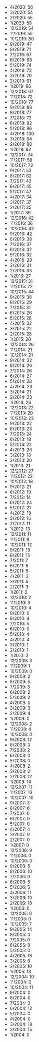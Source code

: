 *  4/2020: 56
*  3/2020: 54
*  2/2020: 55
*  1/2020: 58
*  12/2019: 54
*  11/2019: 55
*  10/2019: 60
*  9/2019: 47
*  8/2019: 71
*  7/2019: 67
*  6/2019: 68
*  5/2019: 74
*  4/2019: 72
*  3/2019: 70
*  2/2019: 61
*  1/2019: 66
*  12/2018: 67
*  11/2018: 72
*  10/2018: 77
*  9/2018: 88
*  8/2018: 77
*  7/2018: 73
*  6/2018: 92
*  5/2018: 86
*  4/2018: 100
*  3/2018: 94
*  2/2018: 88
*  1/2018: 92
*  12/2017: 74
*  11/2017: 58
*  10/2017: 72
*  9/2017: 53
*  8/2017: 62
*  7/2017: 43
*  6/2017: 45
*  5/2017: 47
*  4/2017: 34
*  3/2017: 37
*  2/2017: 35
*  1/2017: 39
*  12/2016: 42
*  11/2016: 36
*  10/2016: 42
*  9/2016: 42
*  8/2016: 38
*  7/2016: 37
*  6/2016: 37
*  5/2016: 32
*  4/2016: 29
*  3/2016: 31
*  2/2016: 33
*  1/2016: 27
*  12/2015: 31
*  11/2015: 22
*  10/2015: 44
*  9/2015: 38
*  8/2015: 29
*  7/2015: 31
*  6/2015: 26
*  5/2015: 28
*  4/2015: 32
*  3/2015: 22
*  2/2015: 28
*  1/2015: 20
*  12/2014: 26
*  11/2014: 21
*  10/2014: 21
*  9/2014: 32
*  8/2014: 26
*  7/2014: 26
*  6/2014: 27
*  5/2014: 28
*  4/2014: 23
*  3/2014: 21
*  2/2014: 23
*  1/2014: 26
*  12/2013: 22
*  11/2013: 20
*  10/2013: 23
*  9/2013: 22
*  8/2013: 23
*  7/2013: 24
*  6/2013: 18
*  5/2013: 22
*  4/2013: 26
*  3/2013: 18
*  2/2013: 20
*  1/2013: 21
*  12/2012: 27
*  11/2012: 22
*  10/2012: 18
*  9/2012: 21
*  8/2012: 19
*  7/2012: 14
*  6/2012: 24
*  5/2012: 21
*  4/2012: 18
*  3/2012: 16
*  2/2012: 11
*  1/2012: 13
*  12/2011: 11
*  11/2011: 8
*  10/2011: 12
*  9/2011: 18
*  8/2011: 15
*  7/2011: 7
*  6/2011: 6
*  5/2011: 5
*  4/2011: 3
*  3/2011: 5
*  2/2011: 3
*  1/2011: 2
*  12/2010: 2
*  11/2010: 3
*  10/2010: 4
*  9/2010: 0
*  8/2010: 4
*  7/2010: 5
*  6/2010: 0
*  5/2010: 4
*  4/2010: 4
*  3/2010: 1
*  2/2010: 1
*  1/2010: 3
*  12/2009: 3
*  11/2009: 1
*  10/2009: 0
*  9/2009: 2
*  8/2009: 5
*  7/2009: 3
*  6/2009: 2
*  5/2009: 2
*  4/2009: 0
*  3/2009: 3
*  2/2009: 4
*  1/2009: 0
*  12/2008: 2
*  11/2008: 4
*  10/2008: 0
*  9/2008: 12
*  8/2008: 0
*  7/2008: 2
*  6/2008: 0
*  5/2008: 0
*  4/2008: 2
*  3/2008: 2
*  2/2008: 12
*  1/2008: 14
*  12/2007: 11
*  11/2007: 13
*  10/2007: 10
*  9/2007: 3
*  8/2007: 6
*  7/2007: 0
*  6/2007: 0
*  5/2007: 0
*  4/2007: 4
*  3/2007: 0
*  2/2007: 0
*  1/2007: 0
*  12/2006: 9
*  11/2006: 0
*  10/2006: 0
*  9/2006: 5
*  8/2006: 10
*  7/2006: 0
*  6/2006: 5
*  5/2006: 5
*  4/2006: 11
*  3/2006: 10
*  2/2006: 18
*  1/2006: 0
*  12/2005: 0
*  11/2005: 0
*  10/2005: 7
*  9/2005: 14
*  8/2005: 0
*  7/2005: 0
*  6/2005: 8
*  5/2005: 0
*  4/2005: 18
*  3/2005: 8
*  2/2005: 10
*  1/2005: 18
*  12/2004: 10
*  11/2004: 0
*  10/2004: 11
*  9/2004: 0
*  8/2004: 0
*  7/2004: 0
*  6/2004: 12
*  5/2004: 0
*  4/2004: 0
*  3/2004: 18
*  2/2004: 15
*  1/2004: 0